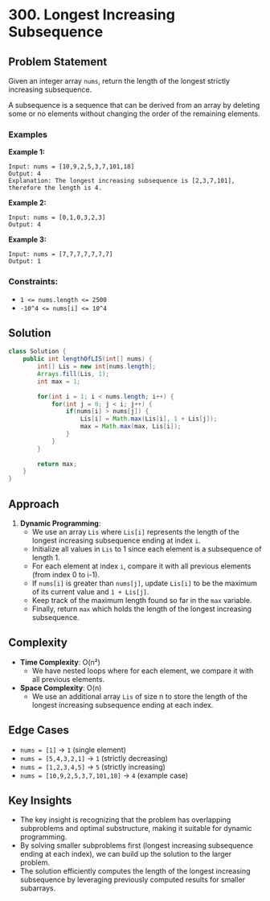 # 300. Longest Increasing Subsequence

## Problem Statement
Given an integer array `nums`, return the length of the longest strictly increasing subsequence.

A subsequence is a sequence that can be derived from an array by deleting some or no elements without changing the order of the remaining elements.

### Examples

**Example 1:**
```
Input: nums = [10,9,2,5,3,7,101,18]
Output: 4
Explanation: The longest increasing subsequence is [2,3,7,101], therefore the length is 4.
```

**Example 2:**
```
Input: nums = [0,1,0,3,2,3]
Output: 4
```

**Example 3:**
```
Input: nums = [7,7,7,7,7,7,7]
Output: 1
```

### Constraints:
- `1 <= nums.length <= 2500`
- `-10^4 <= nums[i] <= 10^4`

## Solution
```java
class Solution {
    public int lengthOfLIS(int[] nums) {
        int[] Lis = new int[nums.length];
        Arrays.fill(Lis, 1);
        int max = 1;
        
        for(int i = 1; i < nums.length; i++) {
            for(int j = 0; j < i; j++) {
                if(nums[i] > nums[j]) {
                    Lis[i] = Math.max(Lis[i], 1 + Lis[j]);
                    max = Math.max(max, Lis[i]);
                }
            }
        }
        
        return max;
    }
}
```

## Approach
1. **Dynamic Programming**:
   - We use an array `Lis` where `Lis[i]` represents the length of the longest increasing subsequence ending at index `i`.
   - Initialize all values in `Lis` to 1 since each element is a subsequence of length 1.
   - For each element at index `i`, compare it with all previous elements (from index 0 to i-1).
   - If `nums[i]` is greater than `nums[j]`, update `Lis[i]` to be the maximum of its current value and `1 + Lis[j]`.
   - Keep track of the maximum length found so far in the `max` variable.
   - Finally, return `max` which holds the length of the longest increasing subsequence.

## Complexity
- **Time Complexity**: O(n²)
  - We have nested loops where for each element, we compare it with all previous elements.
- **Space Complexity**: O(n)
  - We use an additional array `Lis` of size n to store the length of the longest increasing subsequence ending at each index.

## Edge Cases
- `nums = [1]` → `1` (single element)
- `nums = [5,4,3,2,1]` → `1` (strictly decreasing)
- `nums = [1,2,3,4,5]` → `5` (strictly increasing)
- `nums = [10,9,2,5,3,7,101,18]` → `4` (example case)

## Key Insights
- The key insight is recognizing that the problem has overlapping subproblems and optimal substructure, making it suitable for dynamic programming.
- By solving smaller subproblems first (longest increasing subsequence ending at each index), we can build up the solution to the larger problem.
- The solution efficiently computes the length of the longest increasing subsequence by leveraging previously computed results for smaller subarrays.